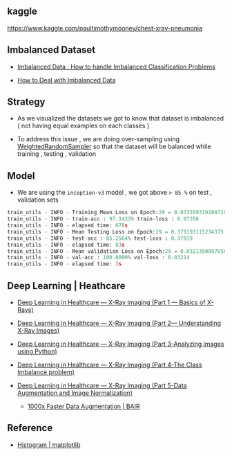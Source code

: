 
## kaggle

https://www.kaggle.com/paultimothymooney/chest-xray-pneumonia

## Imbalanced Dataset

- [Imbalanced Data : How to handle Imbalanced Classification Problems](https://www.analyticsvidhya.com/blog/2017/03/imbalanced-data-classification/)

- [How to Deal with Imbalanced Data](https://towardsdatascience.com/how-to-deal-with-imbalanced-data-34ab7db9b100)


## Strategy

- As we visualized the datasets we got to know that dataset is imbalanced ( not having equal examples on each classes )

- To address this issue , we are doing over-sampling using [WeightedRandomSampler](https://pytorch.org/docs/stable/_modules/torch/utils/data/sampler.html#WeightedRandomSampler) so that the dataset will be balanced while training , testing , validation


## Model

- We are using the `inception-v3` model , we got above `> 85 %` on test , validation sets

```python
train_utils - INFO - Training Mean Loss on Epoch:29 = 0.07355931910072885
train_utils - INFO - train-acc : 97.3433% train-loss : 0.07356
train_utils - INFO - elapsed time: 678s
train_utils - INFO - Mean Testing Loss on Epoch:29 = 0.379193115234375
train_utils - INFO - test-acc : 85.2564% test-loss : 0.37919
train_utils - INFO - elapsed time: 83s
train_utils - INFO - Mean validation Loss on Epoch:29 = 0.032135009765625
train_utils - INFO - val-acc : 100.0000% val-loss : 0.03214
train_utils - INFO - elapsed time: 3s
```



## Deep Learning | Heathcare

- [Deep Learning in Healthcare — X-Ray Imaging (Part 1 — Basics of X-Rays)](https://towardsdatascience.com/deep-learning-in-healthcare-x-ray-imaging-part-1-basics-of-x-rays-f8e6bad1e421?source=user_profile---------17----------------------------)

- [Deep Learning in Healthcare — X-Ray Imaging (Part 2— Understanding X-Ray Images)](https://towardsdatascience.com/deep-learning-in-healthcare-x-ray-imaging-part-2-understanding-x-ray-images-b8c6155cd51d?source=user_profile---------16----------------------------)

- [Deep Learning in Healthcare — X-Ray Imaging (Part 3-Analyzing images using Python)](https://towardsdatascience.com/deep-learning-in-healthcare-x-ray-imaging-part-3-analyzing-images-using-python-915a98fbf14c)


- [Deep Learning in Healthcare — X-Ray Imaging (Part 4-The Class Imbalance problem)](https://towardsdatascience.com/deep-learning-in-healthcare-x-ray-imaging-part-4-the-class-imbalance-problem-364eff4d47bb?source=user_profile---------14----------------------------)

- [Deep Learning in Healthcare — X-Ray Imaging (Part 5-Data Augmentation and Image Normalization)](https://towardsdatascience.com/deep-learning-in-healthcare-x-ray-imaging-part-5-data-augmentation-and-image-normalization-1ead1c02cfe3)

    - [1000x Faster Data Augmentation | BAIR](https://bair.berkeley.edu/blog/2019/06/07/data_aug/#:~:text=Data%20augmentation%20is%20a%20strategy,to%20train%20large%20neural%20networks.)


## Reference

- [Histogram | matplotlib](https://matplotlib.org/stable/gallery/lines_bars_and_markers/categorical_variables.html)
